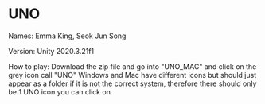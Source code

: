 # UNO

Names: Emma King, Seok Jun Song

Version: Unity 2020.3.21f1

How to play:
  Download the zip file and go into "UNO_MAC" and click on the grey icon call "UNO"
  Windows and Mac have different icons but should just appear as a folder if it is not the correct system, 
  therefore there should only be 1 UNO icon you can click on
    
